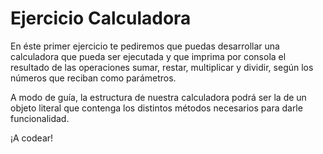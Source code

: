 # Ejercicio Calculadora
En éste primer ejercicio te pediremos que puedas desarrollar una calculadora que pueda ser ejecutada y que imprima por consola el resultado de las operaciones sumar, restar, multiplicar y dividir, según los números que reciban como parámetros. 

A modo de guía, la estructura de nuestra calculadora podrá ser la de un objeto literal que contenga los distintos métodos necesarios para darle funcionalidad.

¡A codear!
